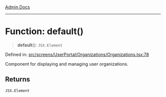 [Admin Docs](/)

***

# Function: default()

> **default**(): `JSX.Element`

Defined in: [src/screens/UserPortal/Organizations/Organizations.tsx:78](https://github.com/PalisadoesFoundation/talawa-admin/blob/main/src/screens/UserPortal/Organizations/Organizations.tsx#L78)

Component for displaying and managing user organizations.

## Returns

`JSX.Element`
